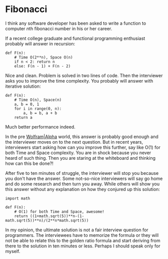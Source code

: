 Fibonacci
=========

I think any software developer has been asked to write a function to computer *n*th fibonacci number in his or her career.

If a recent college graduate and functional programming enthusiast probably will answer in recursion:
```
def F(n):
    # Time O(2**n), Space O(n)
    if n < 2: return n
    else: F(n - 1) + F(n - 2)
```
Nice and clean. Problem is solved in two lines of code. Then the interviewer asks you to improve the time complexity. You probably will answer with iterative solution:
```
def F(n):
    # Time O(n), Space(n)
    a, b = 0, 1
    for i in range(0, n):
        a, b = b, a + b
    return a
```
Much better performance indeed.

In the pre [Wolfram|Alpha] world, this answer is probably good enough and the interviewer moves on to the next question. But in recent years, interviewers start asking how can you improve this further, say like O(1) for both Time and Space complexity. You are in shock because you never heard of such thing. Then you are staring at the whiteboard and thinking how can this be done?!

After five to ten minutes of struggle, the interviewer will stop you because you don't have the answer. Some not-so-nice interviewers will say go home and do some research and then turn you away. While others will show you this answer without any explanation on how they conjured up this solution:

```
import math

def F(n):
    # O(1) for both Time and Space, awesome!
	return ((1+math.sqrt(5))**n-(1-math.sqrt(5))**n)/(2**n*math.sqrt(5))
```

In my opinion, the ultimate solution is not a fair interview question for programmers. The interviewees have to memorize the formula or they will not be able to relate this to the golden ratio formula and start deriving from there to the solution in ten minutes or less. Perhaps I should speak only for myself.

[Wolfram|Alpha]:http://www.wolframalpha.com/
